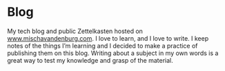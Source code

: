 # Blog

My tech blog and public Zettelkasten hosted on www.mischavandenburg.com. I love to learn, and I love to write. I keep notes of the things I’m learning and I decided to make a practice of publishing them on this blog. Writing about a subject in my own words is a great way to test my knowledge and grasp of the material. 
